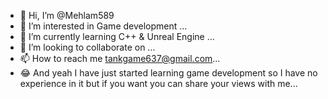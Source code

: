 - 👋 Hi, I’m @Mehlam589
- 👀 I’m interested in Game development ...
- 🌱 I’m currently learning C++ & Unreal Engine ...
- 💞️ I’m looking to collaborate on ...
- 📫 How to reach me tankgame637@gmail.com...
- 😂 And yeah I have just started learning game
 development so I have no experience in it but if 
you want you can share your views with me...


<!---
Mehlam589/Mehlam589 is a ✨ special ✨ repository because its `README.md` (this file) appears on your GitHub profile.
You can click the Preview link to take a look at your changes.
--->
